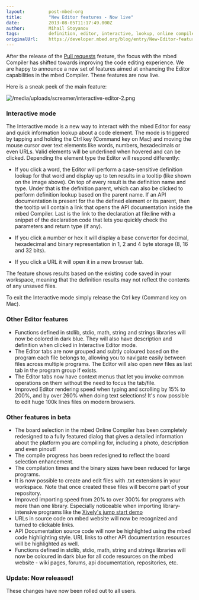 ```yaml
---
layout:         post-mbed-org
title:          "New Editor features - Now live"
date:           2013-08-05T11:17:49.000Z
author:         Mihail Stoyanov
tags:           definition, editor, interactive, lookup, online compiler
originalUrl:    https://developer.mbed.org/blog/entry/New-Editor-features-now-in-beta/
---
```


<p>After the release of the <a href="http://mbed.org/handbook/Collaboration/Pull-requests">Pull requests</a> feature,
  the focus with the mbed Compiler has shifted towards improving the code
  editing experience. We are happy to announce a new set of features aimed
  at enhancing the Editor capabilities in the mbed Compiler. These features
  are now live.</p>
<p>Here is a sneak peek of the main feature:</p>
<p>
  <img src="https://developer.mbed.org/media/uploads/screamer/interactive-editor-2.png"
  alt="/media/uploads/screamer/interactive-editor-2.png" title="/media/uploads/screamer/interactive-editor-2.png">
</p>
 <h3>Interactive mode</h3>

<p>The Interactive mode is a new way to interact with the mbed Editor for
  easy and quick information lookup about a code element. The mode is triggered
  by tapping and holding the Ctrl key (Command key on Mac) and moving the
  mouse cursor over text elements like words, numbers, hexadecimals or even
  URLs. Valid elements will be underlined when hovered and can be clicked.
  Depending the element type the Editor will respond differently:</p>
<ul>
  <li>If you click a word, the Editor will perform a case-sensitive definition
    lookup for that word and display up to ten results in a tooltip (like shown
    on the image above). On top of every result is the definition name and
    type. Under that is the definition parent, which can also be clicked to
    perform definition lookup based on the parent name. If an API documentation
    is present for the the defined element or its parent, then the tooltip
    will contain a link that opens the API documentation inside the mbed Compiler.
    Last is the link to the declaration at file:line with a snippet of the
    declaration code that lets you quickly check the parameters and return
    type (if any).</li>
</ul>
<ul>
  <li>If you click a number or hex it will display a base convertor for decimal,
    hexadecimal and binary representation in 1, 2 and 4 byte storage (8, 16
    and 32 bits).</li>
</ul>
<ul>
  <li>If you click a URL it will open it in a new browser tab.</li>
</ul>
<p>The feature shows results based on the existing code saved in your workspace,
  meaning that the definition results may not reflect the contents of any
  unsaved files.</p>
<p>To exit the Interactive mode simply release the Ctrl key (Command key
  on Mac).</p>

<h3>Other Editor features</h3>

<ul>
  <li>Functions defined in stdlib, stdio, math, string and strings libraries
    will now be colored in dark blue. They will also have description and definition
    when clicked in Interactive Editor mode.</li>
  <li>The Editor tabs are now grouped and subtly coloured based on the program
    each file belongs to, allowing you to navigate easily between files across
    multiple programs. The Editor will also open new files as last tab in the
    program group if exists.</li>
  <li>The Editor tabs now have context menus that let you invoke common operations
    on them without the need to focus the tab/file.</li>
  <li>Improved Editor rendering speed when typing and scrolling by 15% to 200%,
    and by over 260% when doing text selections! It&apos;s now possible to
    edit huge 100k lines files on modern browsers.</li>
</ul>

<h3>Other features in beta</h3>

<ul>
  <li>The board selection in the mbed Online Compiler has been completely redesigned
    to a fully featured dialog that gives a detailed information about the
    platform you are compiling for, including a photo, description and even
    pinout!</li>
  <li>The compile progress has been redesigned to reflect the board selection
    enhancement.</li>
  <li>The compilation times and the binary sizes have been reduced for large
    programs.</li>
  <li>It is now possible to create and edit files with .txt extensions in your
    workspace. Note that once created these files will become part of your
    repository.</li>
  <li>Improved importing speed from 20% to over 300% for programs with more
    than one library. Especially noticeable when importing library-intensive
    programs like the <a href="https://mbed.org/users/xively/code/xively-jumpstart-demo/">Xively&apos;s jump start demo</a>

  </li>
  <li>URLs in source code on mbed website will now be recognized and turned
    to clickable links.</li>
  <li>API Documentation source code will now be highlighted using the mbed code
    highlighting style. URL links to other API documentation resources will
    be highlighted as well.</li>
  <li>Functions defined in stdlib, stdio, math, string and strings libraries
    will now be coloured in dark blue for all code resources on the mbed website
    - wiki pages, forums, api documentation, repositories, etc.</li>
</ul>

<h3>Update: Now released!</h3>

<p>These changes have now been rolled out to all users.</p>
